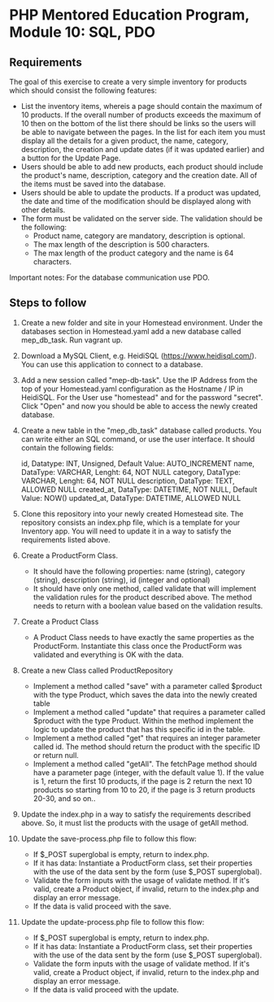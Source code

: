 # PHP Mentored Education Program, Module 10: SQL, PDO

## Requirements
The goal of this exercise to create a very simple inventory for products which should consist the following features:

- List the inventory items, whereis a page should contain the maximum of 10 products.
  If the overall number of products exceeds the maximum of 10 then on the bottom of the list there should be links so the users will be able to
  navigate between the pages.
  In the list for each item you must display all the details for a given product, the name, category, description, the creation and update dates (if it was updated earlier) and a button for the Update Page.
- Users should be able to add new products, each product should include the product's name, description, category and the creation date. All of the items must be saved into the database.
- Users should be able to update the products. If a product was updated, the date and time of the modification should be displayed along with other details.
- The form must be validated on the server side. The validation should be the following:
    - Product name, category are mandatory, description is optional.
    - The max length of the description is 500 characters.
    - The max length of the product category and the name is 64 characters. 

Important notes:
For the database communication use PDO.

## Steps to follow

1. Create a new folder and site in your Homestead environment. Under the databases section in Homestead.yaml add a new
   database called mep_db_task. Run vagrant up.

2. Download a MySQL Client, e.g. HeidiSQL (https://www.heidisql.com/). You can use this application to connect to a database.

3. Add a new session called "mep-db-task". Use the IP Address from the top of your Homestead.yaml configuration as the
   Hostname / IP in HeidiSQL. For the User use "homestead" and for the password "secret". Click "Open" and now you should be
   able to access the newly created database.

4. Create a new table in the "mep_db_task" database called products. You can write either an SQL command, or use the user interface. It should
   contain the following fields:

   id, Datatype: INT, Unsigned, Default Value: AUTO_INCREMENT
   name, DataType: VARCHAR, Lenght: 64, NOT NULL
   category, DataType: VARCHAR, Lenght: 64, NOT NULL
   description, DataType: TEXT, ALLOWED NULL
   created_at, DataType: DATETIME, NOT NULL, Default Value: NOW()
   updated_at, DataType: DATETIME, ALLOWED NULL

5. Clone this repository into your newly created Homestead site.
   The repository consists an index.php file, which is a template for your Inventory app. You will need to update it in a way to
   satisfy the requirements listed above.

7. Create a ProductForm Class.
    - It should have the following properties: name (string), category (string), description (string), id (integer and optional)
    - It should have only one method, called validate that will implement the validation rules for the product described above.
      The method needs to return with a boolean value based on the validation results.

8. Create a Product Class
    - A Product Class needs to have exactly the same properties as the ProductForm. Instantiate this class once the ProductForm was validated and everything is OK with the data.

9. Create a new Class called ProductRepository
    - Implement a method called "save" with a parameter called $product with the type Product, which saves the data into the newly created table
    - Implement a method called "update" that requires a parameter called $product with the type Product. Within the method implement the logic to
      update the product that has this specific id in the table.
    - Implement a method called "get" that requires an integer parameter called id. The method should return the product with the specific ID or return null.
    - Implement a method called "getAll". The fetchPage method should have a parameter page (integer, with the default value 1).
      If the value is 1, return the first 10 products, if the page is 2 return the next 10 products so starting from 10 to 20, if the page is 3 return
      products 20-30, and so on..

10. Update the index.php in a way to satisfy the requirements described above. So, it must list the products with the usage of getAll method.

11. Update the save-process.php file to follow this flow:
    - If $_POST superglobal is empty, return to index.php.
    - If it has data: Instantiate a ProductForm class, set their properties with the use of the data sent by the form (use $_POST superglobal).
    - Validate the form inputs with the usage of validate method. If it's valid, create a Product object, if invalid, return to the index.php and display an error message.
    - If the data is valid proceed with the save.

12. Update the update-process.php file to follow this flow:
    - If $_POST superglobal is empty, return to index.php.
    - If it has data: Instantiate a ProductForm class, set their properties with the use of the data sent by the form (use $_POST superglobal).
    - Validate the form inputs with the usage of validate method. If it's valid, create a Product object, if invalid, return to the index.php and display an error message.
    - If the data is valid proceed with the update.
